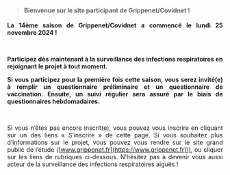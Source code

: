 
> #### **Bienvenue sur le site participant de Grippenet/Covidnet !**

<div class="px-2" style="text-align: justify;text-justify: inter-word;">

**La 14ème saison de Grippenet/Covidnet a commencé le lundi 25 novembre 2024 !**

<br>

**Participez dès maintenant à la surveillance des infections respiratoires en rejoignant le projet à tout moment.**

**Si vous participez pour la première fois cette saison, vous serez invité(e) à remplir un questionnaire préliminaire et un questionnaire de vaccination. Ensuite, un suivi régulier sera assuré par le biais de questionnaires hebdomadaires.**

<br>

Si vous n’êtes pas encore inscrit(e), vous pouvez vous inscrire en cliquant sur un des liens « S’inscrire » de cette page. Si vous souhaitez plus d’informations sur le projet, vous pouvez vous rendre sur le site grand public de l’étude \([www.grippenet.fr](https://www.grippenet.fr)\), ou cliquer sur les liens de rubriques ci-dessous. N’hésitez pas à devenir vous aussi acteur de la surveillance des infections respiratoires aiguës !

</div>